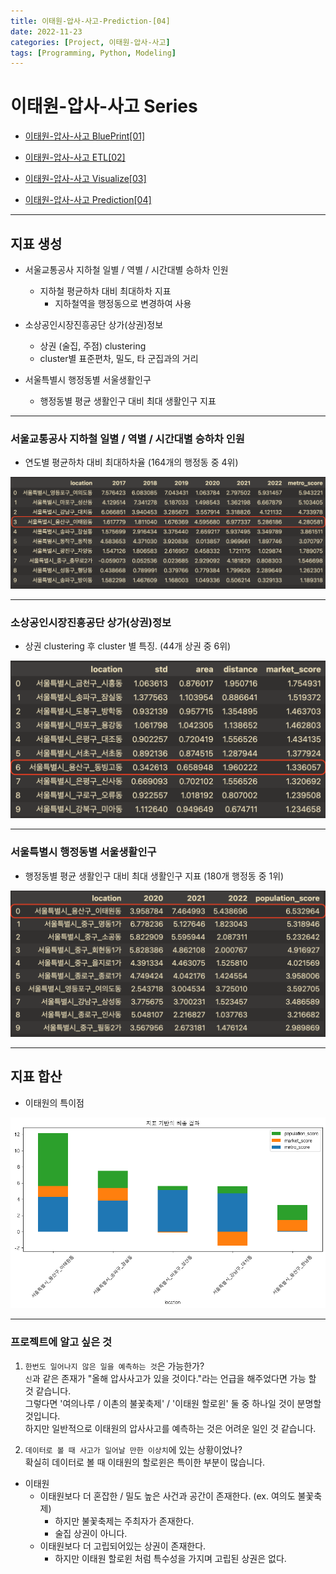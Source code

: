 ```yaml
---
title: 이태원-압사-사고-Prediction-[04]
date: 2022-11-23
categories: [Project, 이태원-압사-사고]
tags: [Programming, Python, Modeling]
---
```


# 이태원-압사-사고 Series
- [이태원-압사-사고 BluePrint[01]](/posts/itaewon-halloween-crowd-crush-01/)   

- [이태원-압사-사고 ETL[02]](/posts/itaewon-halloween-crowd-crush-02/)   

- [이태원-압사-사고 Visualize[03]](/posts/itaewon-halloween-crowd-crush-03/)   

- [이태원-압사-사고 Prediction[04]](/posts/itaewon-halloween-crowd-crush-04/)  

---

## 지표 생성
- 서울교통공사 지하철 일별 / 역별 / 시간대별 승하차 인원
    - 지하철 평균하차 대비 최대하차 지표
        - 지하철역을 행정동으로 변경하여 사용

- 소상공인시장진흥공단 상가(상권)정보    
    - 상권 (술집, 주점) clustering
    - cluster별 표준편차, 밀도, 타 군집과의 거리

- 서울특별시 행정동별 서울생활인구
    - 행정동별 평균 생활인구 대비 최대 생활인구 지표

---

### 서울교통공사 지하철 일별 / 역별 / 시간대별 승하차 인원

- 연도별 평균하차 대비 최대하차율 (164개의 행정동 중 4위)

![image](/assets/img/_posts/project/itaewon-halloween-crowd-crush/final_metro_score.png)

---

### 소상공인시장진흥공단 상가(상권)정보

- 상권 clustering 후 cluster 별 특징. (44개 상권 중 6위)

![image](/assets/img/_posts/project/itaewon-halloween-crowd-crush/final_market_score.png)

---

### 서울특별시 행정동별 서울생활인구

- 행정동별 평균 생활인구 대비 최대 생활인구 지표 (180개 행정동 중 1위)

![image](/assets/img/_posts/project/itaewon-halloween-crowd-crush/final_population_score.png)

---

## 지표 합산

- 이태원의 특이점

![image](/assets/img/_posts/project/itaewon-halloween-crowd-crush/final.png)

---

### 프로젝트에 알고 싶은 것

1. `한번도 일어나지 않은 일을 예측하는 것`은 가능한가?   
`신`과 같은 존재가 "올해 압사사고가 있을 것이다."라는 언급을 해주었다면 가능 할 것 같습니다.   
그렇다면 '여의나루 / 이촌의 불꽃축제' / '이태원 할로윈' 둘 중 하나일 것이 분명할 것입니다.   
하지만 일반적으로 이태원의 압사사고를 예측하는 것은 어려운 일인 것 같습니다.


2. `데이터로 볼 때 사고가 일어날 만한 이상치`에 있는 상황이었나?   
확실히 데이터로 볼 때 이태원의 할로윈은 특이한 부분이 많습니다.   
- 이태원
    - 이태원보다 더 혼잡한 / 밀도 높은 사건과 공간이 존재한다. (ex. 여의도 불꽃축제)
        - 하지만 불꽃축제는 주최자가 존재한다.
        - 술집 상권이 아니다.
    - 이태원보다 더 고립되어있는 상권이 존재한다.
        - 하지만 이태원 할로윈 처럼 특수성을 가지며 고립된 상권은 없다.
